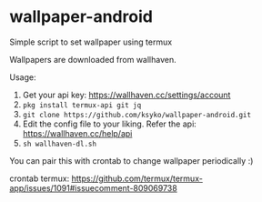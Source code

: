 # wallpaper-android
Simple script to set wallpaper using termux

Wallpapers are downloaded from wallhaven.

Usage:
1. Get your api key: https://wallhaven.cc/settings/account
2. `pkg install termux-api git jq`
3. `git clone https://github.com/ksyko/wallpaper-android.git`
4. Edit the config file to your liking. Refer the api: https://wallhaven.cc/help/api
5. `sh wallhaven-dl.sh`

You can pair this with crontab to change wallpaper periodically :)

crontab termux: https://github.com/termux/termux-app/issues/1091#issuecomment-809069738
